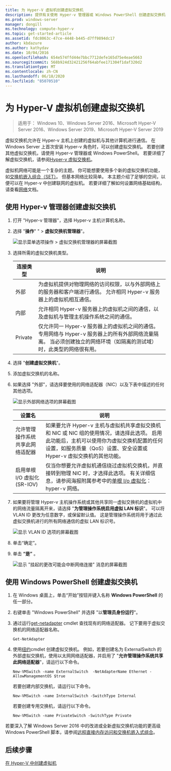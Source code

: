 ```yaml
---
title: 为 Hyper-V 虚拟机创建虚拟交换机
description: 提供有关使用 Hyper-v 管理器或 Windows PowerShell 创建虚拟交换机的说明
ms.prod: windows-server
manager: dongill
ms.technology: compute-hyper-v
ms.topic: get-started-article
ms.assetid: fdc8063c-47ce-4448-b445-d7ff9894dc17
author: kbdazure
ms.author: kathydav
ms.date: 10/04/2016
ms.openlocfilehash: 654e574ffd44e7bbc7712defe165d75e4eae5663
ms.sourcegitcommit: 568b924d32421256f64abfee171304f1daf320d2
ms.translationtype: MT
ms.contentlocale: zh-CN
ms.lasthandoff: 06/18/2020
ms.locfileid: "85070510"
---
```

# <a name="create-a-virtual-switch-for-hyper-v-virtual-machines"></a>为 Hyper-V 虚拟机创建虚拟交换机

>适用于： Windows 10、Windows Server 2016、Microsoft Hyper-V Server 2016、Windows Server 2019、Microsoft Hyper-V Server 2019
  
虚拟交换机允许在 Hyper-v 主机上创建的虚拟机与其他计算机进行通信。 在 Windows Server 上首次安装 Hyper-v 角色时，可以创建虚拟交换机。 若要创建其他虚拟交换机，请使用 Hyper-v 管理器或 Windows PowerShell。 若要详细了解虚拟交换机，请参阅[Hyper-v 虚拟交换机](../../hyper-v-virtual-switch/Hyper-V-Virtual-Switch.md)。  
  
虚拟机网络可能是一个复杂的主题。 你可能想要使用多个新的虚拟交换机功能，如[交换机嵌入组合（SET）](../../hyper-v-virtual-switch/RDMA-and-Switch-Embedded-Teaming.md#switch-embedded-teaming-set)。 但基本网络比较简单。 本主题介绍了足够的空间，以便可以在 Hyper-v 中创建联网的虚拟机。 若要详细了解如何设置网络基础结构，请查看[网络](../../../networking/index.yml)文档。   
  
## <a name="create-a-virtual-switch-by-using-hyper-v-manager"></a>使用 Hyper-v 管理器创建虚拟交换机  
  
1.  打开 "Hyper-v 管理器"，选择 Hyper-v 主机计算机名称。  
  
2.  选择 "**操作**" "  >  **虚拟交换机管理器**"。  
  
    ![显示菜单选项操作 > 虚拟交换机管理器的屏幕截图](../media/Hyper-V-Action-VSwitchManager.png)  
  
3.  选择所需的虚拟交换机类型。  
  
    |连接类型|说明|  
    |-------------------|---------------|  
    |外部|为虚拟机提供对物理网络的访问权限，以与外部网络上的服务器和客户端进行通信。 允许相同 Hyper-v 服务器上的虚拟机相互通信。|  
    |内部|允许相同 Hyper-v 服务器上的虚拟机之间的通信，以及虚拟机与管理主机操作系统之间的通信。|  
    |Private|仅允许同一 Hyper-v 服务器上的虚拟机之间的通信。 专用网络与 Hyper-v 服务器上的所有外部网络流量隔离。 当必须创建独立的网络环境（如隔离的测试域）时，此类型的网络很有用。|  
  
4.  选择 "**创建虚拟交换机**"。  
  
5.  添加虚拟交换机的名称。  
  
6.  如果选择 "外部"，请选择要使用的网络适配器（NIC）以及下表中描述的任何其他选项。  
  
    ![显示外部网络选项的屏幕截图](../media/Hyper-V-NewVSwitch-ExternalOptions.png)  
  
    |设置名|说明|  
    |----------------|---------------|  
    |允许管理操作系统共享此网络适配器|如果要允许 Hyper-v 主机与虚拟机共享虚拟交换机和 NIC 或 NIC 组的使用情况，请选择此选项。 启用此功能后，主机可以使用你为虚拟交换机配置的任何设置，如服务质量（QoS）设置、安全设置或 Hyper-v 虚拟交换机的其他功能。|  
    |启用单根 I/O 虚拟化 (SR-IOV)|仅当你想要允许虚拟机通信绕过虚拟机交换机，并直接转到物理 NIC 时，才选择此选项。 有关详细信息，请参阅海报附属参考中的[单根 I/o 虚拟化](https://technet.microsoft.com/library/dn641211.aspx#Sec4)： hyper-v 网络。|  
  
7.  如果要将管理 Hyper-v 主机操作系统或其他共享同一虚拟交换机的虚拟机中的网络流量隔离开来，请选择 "**为管理操作系统启用虚拟 LAN 标识**"。 可以将 VLAN ID 更改为任意数字，或保留默认值。 这是管理操作系统将用于通过此虚拟交换机进行的所有网络通信的虚拟 LAN 标识号。  
  
    ![显示 VLAN ID 选项的屏幕截图](../media/Hyper-V-NewSwitch-VLAN.png)  
  
8.  单击“确定”。  
  
9. 单击 **“是”** 。  
  
    ![显示 "挂起的更改可能会中断网络连接" 消息的屏幕截图](../media/Hyper-V-NewVSwitch-DisruptNetwork.png)  
  
## <a name="create-a-virtual-switch-by-using-windows-powershell"></a>使用 Windows PowerShell 创建虚拟交换机  
  
1.  在 Windows 桌面上，单击“开始”按钮并键入名称 **Windows PowerShell** 的任一部分。  
  
2.  右键单击 "Windows PowerShell" 并选择 "以**管理员身份运行**"。  
  
3.  通过运行[get-netadapter](https://technet.microsoft.com/library/jj130867.aspx) cmdlet 查找现有的网络适配器。 记下要用于虚拟交换机的网络适配器名称。  
  
    ```  
    Get-NetAdapter  
    ```  
  
4.  使用[纽约](https://technet.microsoft.com/library/hh848455.aspx)cmdlet 创建虚拟交换机。 例如，若要创建名为 ExternalSwitch 的外部虚拟交换机，使用以太网网络适配器，并启用了 "**允许管理操作系统共享此网络适配器**"，请运行以下命令。  
  
    ```  
    New-VMSwitch -name ExternalSwitch  -NetAdapterName Ethernet -AllowManagementOS $true  
    ```  
  
    若要创建内部交换机，请运行以下命令。  
  
    ```  
    New-VMSwitch -name InternalSwitch -SwitchType Internal  
    ```  
  
    若要创建专用交换机，请运行以下命令。  
  
    ```  
    New-VMSwitch -name PrivateSwitch -SwitchType Private  
    ```  
  
若要深入了解 Windows Server 2016 中的改进或全新虚拟交换机功能的更高级 Windows PowerShell 脚本，请参阅[远程直接内存访问和交换机嵌入式组合](../../hyper-v-virtual-switch/RDMA-and-Switch-Embedded-Teaming.md)。  

  
## <a name="next-step"></a>后续步骤  
[在 Hyper-V 中创建虚拟机](Create-a-virtual-machine-in-Hyper-V.md)  
  



